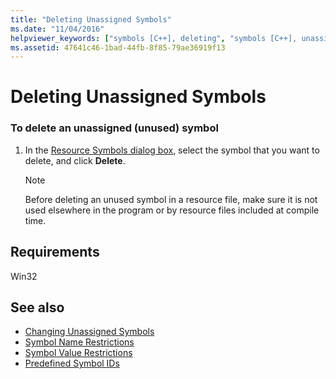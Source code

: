```yaml
---
title: "Deleting Unassigned Symbols"
ms.date: "11/04/2016"
helpviewer_keywords: ["symbols [C++], deleting", "symbols [C++], unassigned", "unassigned symbols"]
ms.assetid: 47641c46-1bad-44fb-8f85-79ae36919f13
---
```

# Deleting Unassigned Symbols

### To delete an unassigned (unused) symbol

1. In the [Resource Symbols dialog box](../windows/resource-symbols-dialog-box.md), select the symbol that you want to delete, and click **Delete**.

   > [!NOTE]
   > Before deleting an unused symbol in a resource file, make sure it is not used elsewhere in the program or by resource files included at compile time.

## Requirements

Win32

## See also

- [Changing Unassigned Symbols](../windows/changing-unassigned-symbols.md)
- [Symbol Name Restrictions](../windows/symbol-name-restrictions.md)
- [Symbol Value Restrictions](../windows/symbol-value-restrictions.md)
- [Predefined Symbol IDs](../windows/predefined-symbol-ids.md)
